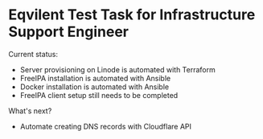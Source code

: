 # Eqvilent Test Task for Infrastructure Support Engineer

Current status:

- Server provisioning on Linode is automated with Terraform
- FreeIPA installation is automated with Ansible
- Docker installation is automated with Ansible
- FreeIPA client setup still needs to be completed

What's next?

- Automate creating DNS records with Cloudflare API
